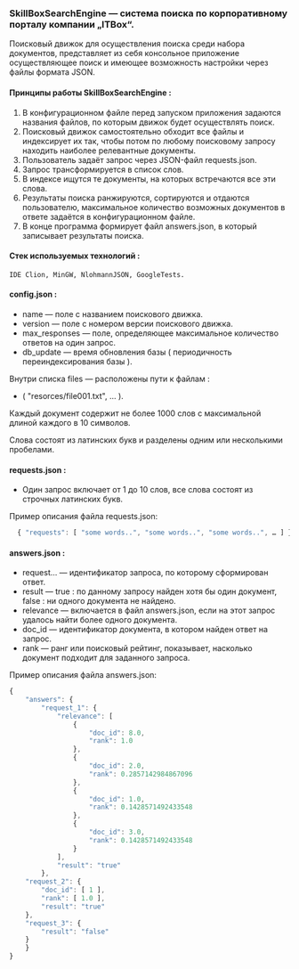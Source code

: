 ### SkillBoxSearchEngine — система поиска по корпоративному порталу компании „ITBox“. ### 
Поисковый движок для осуществления поиска среди набора документов,
представляет из себя консольное приложение осуществляющее поиск
и имеющее возможность настройки через файлы формата JSON.


#### Принципы работы SkillBoxSearchEngine : ####
1. В конфигурационном файле перед запуском приложения задаются названия
   файлов, по которым движок будет осуществлять поиск.
2. Поисковый движок самостоятельно обходит все файлы и индексирует их так,
   чтобы потом по любому поисковому запросу находить наиболее релевантные документы.
3. Пользователь задаёт запрос через JSON-файл requests.json.
4. Запрос трансформируется в список слов.
5. В индексе ищутся те документы, на которых встречаются все эти слова.
6. Результаты поиска ранжируются, сортируются и отдаются пользователю,
   максимальное количество возможных документов в ответе задаётся в конфигурационном файле.
7. В конце программа формирует файл answers.json, в который записывает результаты поиска.


#### Стек используемых технологий : ####
    IDE Clion, MinGW, NlohmannJSON, GoogleTests.


#### config.json : ####
*	name — поле с названием поискового движка.
*	version — поле с номером версии поискового движка.
*	max_responses — поле, определяющее максимальное количество ответов на один запрос.
*	db_update — время обновления базы ( периодичность переиндексирования базы ).

Внутри списка files — расположены пути к файлам :
*	( "resorces/file001.txt", ... ).

<p>Каждый документ содержит не более 1000 слов с максимальной длиной каждого в 10 символов.</p>  
<p>Слова состоят из латинских букв и разделены одним или несколькими пробелами.</p>


#### requests.json : ####
*	Один запрос включает от 1 до 10 слов, все слова состоят из строчных латинских букв.


Пример описания файла requests.json:
```javascript
  { "requests": [ "some words..", "some words..", "some words..", … ] }
```

#### answers.json : ####
*	request… — идентификатор запроса, по которому сформирован ответ.
*	result — true : по данному запросу найден хотя бы один документ, false : ни одного документа не найдено.
*	relevance — включается в файл answers.json, если на этот запрос удалось найти более одного документа.
*	doc_id — идентификатор документа, в котором найден ответ на запрос.
*	rank — ранг или поисковый рейтинг, показывает, насколько документ подходит для заданного запроса.

Пример описания файла answers.json:
```javascript
{
    "answers": {
        "request_1": {
            "relevance": [
                {
                    "doc_id": 8.0,
                    "rank": 1.0
                },
                {
                    "doc_id": 2.0,
                    "rank": 0.2857142984867096
                },
                {
                    "doc_id": 1.0,
                    "rank": 0.1428571492433548
                },
                {
                    "doc_id": 3.0,
                    "rank": 0.1428571492433548
                }
            ],
            "result": "true"
        },
	"request_2": {
	    "doc_id": [ 1 ],
	    "rank": [ 1.0 ],
	    "result": "true"
	},
	"request_3": {
	    "result": "false"
	}
    }
}
```
